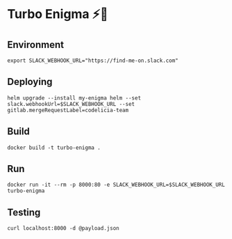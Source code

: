 Turbo Enigma ⚡️🔋
=================

Environment
-----------

```
export SLACK_WEBHOOK_URL="https://find-me-on.slack.com"
```

Deploying
---------

```
helm upgrade --install my-enigma helm --set slack.webhookUrl=$SLACK_WEBHOOK_URL --set gitlab.mergeRequestLabel=codelicia-team
```

Build
-----

```
docker build -t turbo-enigma .
```

Run
---

```
docker run -it --rm -p 8000:80 -e SLACK_WEBHOOK_URL=$SLACK_WEBHOOK_URL turbo-enigma
```

Testing
-------

```
curl localhost:8000 -d @payload.json
```
